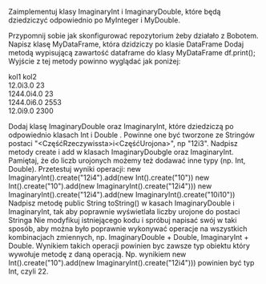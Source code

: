 Zaimplementuj klasy ImaginaryInt i ImaginaryDouble, które będą dziedziczyć odpowiednio po MyInteger i MyDouble. 

Przypomnij sobie jak skonfigurować repozytorium żeby działało z Bobotem.
Napisz klasę MyDataFrame, która dzidziczy po  klasie DataFrame 
Dodaj metodą wypisującą zawartość dataframe do klasy MyDataFrame
  df.print();
  Wyjście z tej metody powinno wyglądać jak poniżej:

  kol1	kol2	
  12.0i3.0	23	
  1244.0i4.0	23	
  1244.0i6.0	2553	
  12.0i9.0	2300	

          
Dodaj klasę ImaginaryDouble oraz ImaginaryInt, które dziedziczą po odpowiednio klasach Int i Double . Powinne one być tworzone ze Stringów postaci "<CzęśćRzeczywissta>i<CzęśćUrojona>", np "12i3".
Nadpisz metody create i add w klasach ImaginaryDoubgle oraz ImaginaryInt. Pamiętaj, że do liczb urojonych możemy też dodawać inne typy (np. Int, Double).
Przetestuj wyniki operacji:
  new ImaginaryInt().create("12i4").add(new Int().create("10"))
  new Int().create("10").add(new ImaginaryInt().create("12i4")))
  new ImaginaryInt().create("12i4").add(new ImaginaryInt().create("10i10"))
Nadpisz metodę public String toString() w kasach ImaginaryDouble i ImaginaryInt, tak aby poprawnie wyświetlała liczby urojone do postaci Stringa
Nie modyfikuj istniejącego kodu i spróbuj napisać swój w taki sposób, aby można było poprawnie wykonywać operacje na wszystkich kombinacjach zmiennych, np. ImaginaryDouble + Double, ImaginaryInt + Double. Wynikiem takich operacji powinien byc zawsze typ obiektu który wywołuje metodę z daną operacją. Np. wynikiem new Int().create("10").add(new ImaginaryInt().create("12i4"))) powinien być typ Int, czyli 22.
